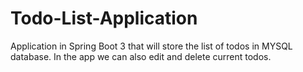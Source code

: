 # Todo-List-Application
 Application in Spring Boot 3 that will store the list of todos in MYSQL database. In the app we can also edit and delete current todos.
